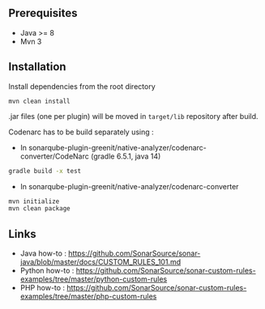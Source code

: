 ## Prerequisites

- Java >= 8
- Mvn 3

## Installation
Install dependencies from the root directory

`mvn clean install`

.jar files (one per plugin) will be moved in `target/lib` repository after build.

Codenarc has to be build separately using :

- In sonarqube-plugin-greenit/native-analyzer/codenarc-converter/CodeNarc (gradle 6.5.1, java 14)

```sh
gradle build -x test 
```

- In sonarqube-plugin-greenit/native-analyzer/codenarc-converter

```sh
mvn initialize
mvn clean package
```

## Links
- Java how-to : https://github.com/SonarSource/sonar-java/blob/master/docs/CUSTOM_RULES_101.md
- Python how-to : https://github.com/SonarSource/sonar-custom-rules-examples/tree/master/python-custom-rules
- PHP how-to : https://github.com/SonarSource/sonar-custom-rules-examples/tree/master/php-custom-rules








